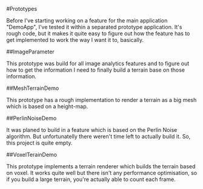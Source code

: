 #Prototypes

Before I've starting working on a feature for the main application "DemoApp", I've tested it within a separated
prototype application. It's rough code, but it makes it quite easy to figure out how the feature has to get implemented
to work the way I want it to, basically. 

##ImageParameter

This prototype was build for all image analytics features and to figure out how to get the information I need to finally build a terrain
base on those information.

##MeshTerrainDemo

This prototype has a rough implementation to render a terrain as a big mesh which is based on a height-map.

##PerlinNoiseDemo

It was planed to build in a feature which is based on the Perlin Noise algorithm. But unfortunatelly there weren't time left
to actually build it. So, this project is quite empty.

##VoxelTerainDemo

This prototype implements a terrain renderer which builds the terrain based on voxel. It works quite well but there isn't any performance
optimisation, so if you build a large terrain, you're actually able to count each frame.